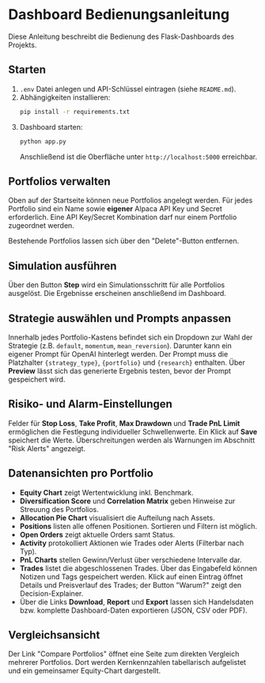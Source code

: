 # Dashboard Bedienungsanleitung

Diese Anleitung beschreibt die Bedienung des Flask-Dashboards des Projekts.

## Starten

1. `.env` Datei anlegen und API-Schlüssel eintragen (siehe `README.md`).
2. Abhängigkeiten installieren:
   ```bash
   pip install -r requirements.txt
   ```
3. Dashboard starten:
   ```bash
   python app.py
   ```
   Anschließend ist die Oberfläche unter `http://localhost:5000` erreichbar.

## Portfolios verwalten

Oben auf der Startseite können neue Portfolios angelegt werden. Für jedes Portfolio sind ein Name sowie **eigener** Alpaca API Key und Secret erforderlich. Eine API Key/Secret Kombination darf nur einem Portfolio zugeordnet werden.

Bestehende Portfolios lassen sich über den "Delete"-Button entfernen.

## Simulation ausführen

Über den Button **Step** wird ein Simulationsschritt für alle Portfolios ausgelöst. Die Ergebnisse erscheinen anschließend im Dashboard.

## Strategie auswählen und Prompts anpassen

Innerhalb jedes Portfolio-Kastens befindet sich ein Dropdown zur Wahl der Strategie (z.B. `default`, `momentum`, `mean_reversion`). Darunter kann ein eigener Prompt für OpenAI hinterlegt werden. Der Prompt muss die Platzhalter `{strategy_type}`, `{portfolio}` und `{research}` enthalten. Über **Preview** lässt sich das generierte Ergebnis testen, bevor der Prompt gespeichert wird.

## Risiko- und Alarm-Einstellungen

Felder für **Stop Loss**, **Take Profit**, **Max Drawdown** und **Trade PnL Limit** ermöglichen die Festlegung individueller Schwellenwerte. Ein Klick auf **Save** speichert die Werte. Überschreitungen werden als Warnungen im Abschnitt "Risk Alerts" angezeigt.

## Datenansichten pro Portfolio

- **Equity Chart** zeigt Wertentwicklung inkl. Benchmark.
- **Diversification Score** und **Correlation Matrix** geben Hinweise zur Streuung des Portfolios.
- **Allocation Pie Chart** visualisiert die Aufteilung nach Assets.
- **Positions** listen alle offenen Positionen. Sortieren und Filtern ist möglich.
- **Open Orders** zeigt aktuelle Orders samt Status.
- **Activity** protokolliert Aktionen wie Trades oder Alerts (Filterbar nach Typ).
- **PnL Charts** stellen Gewinn/Verlust über verschiedene Intervalle dar.
- **Trades** listet die abgeschlossenen Trades. Über das Eingabefeld können Notizen und Tags gespeichert werden. Klick auf einen Eintrag öffnet Details und Preisverlauf des Trades; der Button "Warum?" zeigt den Decision-Explainer.
- Über die Links **Download**, **Report** und **Export** lassen sich Handelsdaten bzw. komplette Dashboard-Daten exportieren (JSON, CSV oder PDF).

## Vergleichsansicht

Der Link "Compare Portfolios" öffnet eine Seite zum direkten Vergleich mehrerer Portfolios. Dort werden Kernkennzahlen tabellarisch aufgelistet und ein gemeinsamer Equity-Chart dargestellt.

